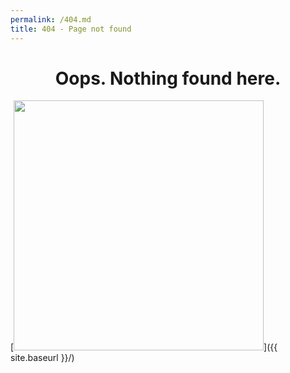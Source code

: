 ```yaml
---
permalink: /404.md
title: 404 - Page not found
---
```


<h1 style="text-align:center;">Oops. Nothing found here.</h1>

[<img src="../images/404.jpg" style="width: 400px;"/>]({{ site.baseurl }}/)
